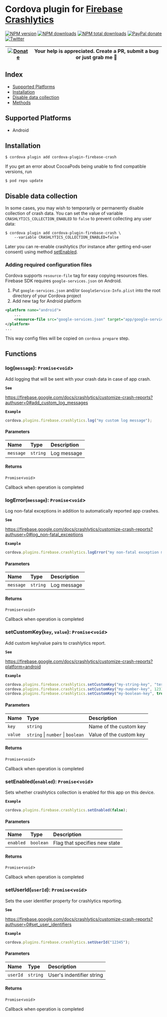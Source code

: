 # Cordova plugin for [Firebase Crashlytics](https://firebase.google.com/docs/crashlytics/)
[![NPM version][npm-version]][npm-url] [![NPM downloads][npm-downloads]][npm-url] [![NPM total downloads][npm-total-downloads]][npm-url] [![PayPal donate](https://img.shields.io/badge/paypal-donate-ff69b4?logo=paypal)][donate-url] [![Twitter][twitter-follow]][twitter-url]

| [![Donate](https://www.paypalobjects.com/en_US/i/btn/btn_donateCC_LG.gif)][donate-url] | Your help is appreciated. Create a PR, submit a bug or just grab me :beer: |
|-|-|

[npm-url]: https://www.npmjs.com/package/cordova-plugin-firebase-crash
[npm-version]: https://img.shields.io/npm/v/cordova-plugin-firebase-crash.svg
[npm-downloads]: https://img.shields.io/npm/dm/cordova-plugin-firebase-crash.svg
[npm-total-downloads]: https://img.shields.io/npm/dt/cordova-plugin-firebase-crash.svg?label=total+downloads
[twitter-url]: https://twitter.com/chemerisuk
[twitter-follow]: https://img.shields.io/twitter/follow/chemerisuk.svg?style=social&label=Follow%20me
[donate-url]: https://www.paypal.com/cgi-bin/webscr?cmd=_s-xclick&hosted_button_id=JSR75ZMVB5NRU&source=url

## Index

<!-- MarkdownTOC levels="2" autolink="true" -->

- [Supported Platforms](#supported-platforms)
- [Installation](#installation)
- [Disable data collection](#disable-data-collection)
- [Methods](#methods)

<!-- /MarkdownTOC -->

## Supported Platforms

- Android

## Installation

    $ cordova plugin add cordova-plugin-firebase-crash

If you get an error about CocoaPods being unable to find compatible versions, run
    
    $ pod repo update

## Disable data collection
In some cases, you may wish to temporarily or permanently disable collection of crash data. You can set the value of variable `CRASHLYTICS_COLLECTION_ENABLED` to `false` to prevent collecting any user data:

    $ cordova plugin add cordova-plugin-firebase-crash \
        --variable CRASHLYTICS_COLLECTION_ENABLED=false

Later you can re-enable crashlytics (for instance after getting end-user consent) using method [setEnabled](#setenabledenabled).

### Adding required configuration files

Cordova supports `resource-file` tag for easy copying resources files. Firebase SDK requires `google-services.json` on Android.

1. Put `google-services.json` and/or `GoogleService-Info.plist` into the root directory of your Cordova project
2. Add new tag for Android platform

```xml
<platform name="android">
    ...
    <resource-file src="google-services.json" target="app/google-services.json" />
</platform>
...
```

This way config files will be copied on `cordova prepare` step.

<!-- TypedocGenerated -->

## Functions

### **log**(`message`): `Promise`<`void`\>

Add logging that will be sent with your crash data in case of app crash.

**`See`**

https://firebase.google.com/docs/crashlytics/customize-crash-reports?authuser=0#add_custom_log_messages

**`Example`**

```ts
cordova.plugins.firebase.crashlytics.log("my custom log message");
```

#### Parameters

| Name | Type | Description |
| :------ | :------ | :------ |
| `message` | `string` | Log message |

#### Returns

`Promise`<`void`\>

Callback when operation is completed

### **logError**(`message`): `Promise`<`void`\>

Log non-fatal exceptions in addition to automatically reported app crashes.

**`See`**

https://firebase.google.com/docs/crashlytics/customize-crash-reports?authuser=0#log_non-fatal_exceptions

**`Example`**

```ts
cordova.plugins.firebase.crashlytics.logError("my non-fatal exception message");
```

#### Parameters

| Name | Type | Description |
| :------ | :------ | :------ |
| `message` | `string` | Log message |

#### Returns

`Promise`<`void`\>

Callback when operation is completed

### **setCustomKey**(`key`, `value`): `Promise`<`void`\>

Add custom key/value pairs to crashlytics report.

**`See`**

https://firebase.google.com/docs/crashlytics/customize-crash-reports?platform=android

**`Example`**

```ts
cordova.plugins.firebase.crashlytics.setCustomKey("my-string-key", "test value");
cordova.plugins.firebase.crashlytics.setCustomKey("my-number-key", 123);
cordova.plugins.firebase.crashlytics.setCustomKey("my-boolean-key", true);
```

#### Parameters

| Name | Type | Description |
| :------ | :------ | :------ |
| `key` | `string` | Name of the custom key |
| `value` | `string` \| `number` \| `boolean` | Value of the custom key |

#### Returns

`Promise`<`void`\>

Callback when operation is completed

### **setEnabled**(`enabled`): `Promise`<`void`\>

Sets whether crashlytics collection is enabled for this app on this device.

**`Example`**

```ts
cordova.plugins.firebase.crashlytics.setEnabled(false);
```

#### Parameters

| Name | Type | Description |
| :------ | :------ | :------ |
| `enabled` | `boolean` | Flag that specifies new state |

#### Returns

`Promise`<`void`\>

Callback when operation is completed

### **setUserId**(`userId`): `Promise`<`void`\>

Sets the user identifier property for crashlytics reporting.

**`See`**

https://firebase.google.com/docs/crashlytics/customize-crash-reports?authuser=0#set_user_identifiers

**`Example`**

```ts
cordova.plugins.firebase.crashlytics.setUserId("12345");
```

#### Parameters

| Name | Type | Description |
| :------ | :------ | :------ |
| `userId` | `string` | User's indentifier string |

#### Returns

`Promise`<`void`\>

Callback when operation is completed
